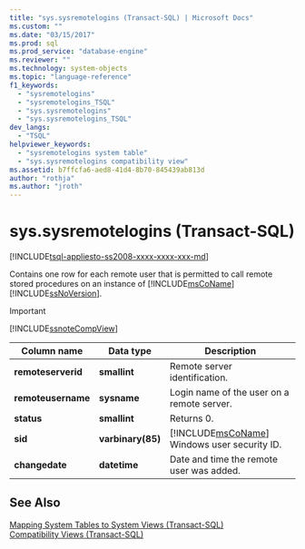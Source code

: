 ```yaml
---
title: "sys.sysremotelogins (Transact-SQL) | Microsoft Docs"
ms.custom: ""
ms.date: "03/15/2017"
ms.prod: sql
ms.prod_service: "database-engine"
ms.reviewer: ""
ms.technology: system-objects
ms.topic: "language-reference"
f1_keywords: 
  - "sysremotelogins"
  - "sysremotelogins_TSQL"
  - "sys.sysremotelogins"
  - "sys.sysremotelogins_TSQL"
dev_langs: 
  - "TSQL"
helpviewer_keywords: 
  - "sysremotelogins system table"
  - "sys.sysremotelogins compatibility view"
ms.assetid: b7ffcfa6-aed8-41d4-8b70-845439ab813d
author: "rothja"
ms.author: "jroth"
---
```

# sys.sysremotelogins (Transact-SQL)
[!INCLUDE[tsql-appliesto-ss2008-xxxx-xxxx-xxx-md](../../includes/tsql-appliesto-ss2008-xxxx-xxxx-xxx-md.md)]

  Contains one row for each remote user that is permitted to call remote stored procedures on an instance of [!INCLUDE[msCoName](../../includes/msconame-md.md)] [!INCLUDE[ssNoVersion](../../includes/ssnoversion-md.md)].  
  
> [!IMPORTANT]  
>  [!INCLUDE[ssnoteCompView](../../includes/ssnotecompview-md.md)]  
  
|Column name|Data type|Description|  
|-----------------|---------------|-----------------|  
|**remoteserverid**|**smallint**|Remote server identification.|  
|**remoteusername**|**sysname**|Login name of the user on a remote server.|  
|**status**|**smallint**|Returns 0.|  
|**sid**|**varbinary(85)**|[!INCLUDE[msCoName](../../includes/msconame-md.md)] Windows user security ID.|  
|**changedate**|**datetime**|Date and time the remote user was added.|  
  
## See Also  
 [Mapping System Tables to System Views &#40;Transact-SQL&#41;](../../relational-databases/system-tables/mapping-system-tables-to-system-views-transact-sql.md)   
 [Compatibility Views &#40;Transact-SQL&#41;](~/relational-databases/system-compatibility-views/system-compatibility-views-transact-sql.md)  
  
  
